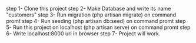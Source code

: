 step 1- Clone this project
step 2- Make Database and write its name "customers"
step 3- Run migration (php artisan migrate) on command promt
step 4- Run seeding (php artisan db:seed) on command promt
step 5- Run this project on localhost (php artisan serve) on command promt
step 6- Write localhost:8000 url in browser
step 7- Project will work. 
